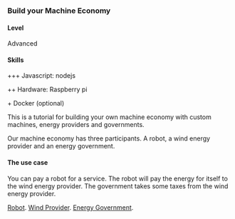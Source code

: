 
### Build your Machine Economy

#### Level 
Advanced

#### Skills

  \+++ Javascript: nodejs

  \++ Hardware: Raspberry pi

  \+ Docker (optional)

This is a tutorial for building your own machine economy with custom machines, energy providers and governments.

Our machine economy has three participants. A robot, a wind energy provider and an energy government. 

#### The use case
You can pay a robot for a service.
The robot will pay the energy for itself to the wind energy provider.
The government takes some taxes from the wind energy provider. 

[Robot](https://github.com/machineeconomy/akita-robot).
[Wind Provider](https://github.com/machineeconomy/akita-energy).
[Energy Government](https://github.com/machineeconomy/akita-government).